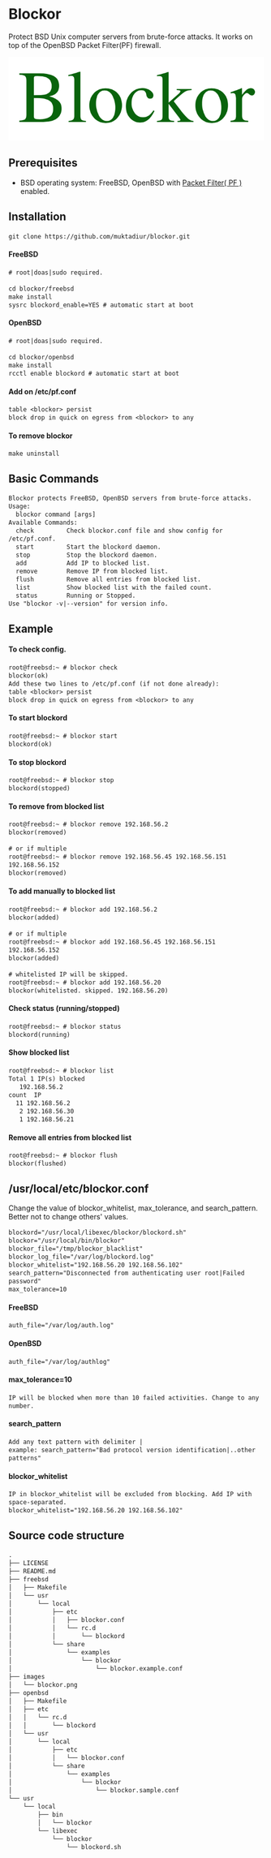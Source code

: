 # Blockor
Protect BSD Unix computer servers from brute-force attacks. It works on top of the OpenBSD Packet Filter(PF) firewall.

![Blockor](images/blockor.png)

## Prerequisites
- BSD operating system: FreeBSD, OpenBSD with [ Packet Filter( PF ) ](https://www.openbsd.org/faq/pf/filter.html) enabled.

## Installation
```
git clone https://github.com/muktadiur/blockor.git
```

#### FreeBSD
```
# root|doas|sudo required.

cd blockor/freebsd
make install
sysrc blockord_enable=YES # automatic start at boot
```
#### OpenBSD
```
# root|doas|sudo required.

cd blockor/openbsd
make install
rcctl enable blockord # automatic start at boot
```

#### Add on /etc/pf.conf
```
table <blockor> persist
block drop in quick on egress from <blockor> to any
```

#### To remove blockor
```
make uninstall
```

## Basic Commands
```
Blockor protects FreeBSD, OpenBSD servers from brute-force attacks.
Usage:
  blockor command [args]
Available Commands:
  check         Check blockor.conf file and show config for /etc/pf.conf.
  start         Start the blockord daemon.
  stop          Stop the blockord daemon.
  add           Add IP to blocked list.
  remove        Remove IP from blocked list.
  flush         Remove all entries from blocked list.
  list          Show blocked list with the failed count.
  status        Running or Stopped.
Use "blockor -v|--version" for version info.
```


## Example

#### To check config.
```
root@freebsd:~ # blockor check
blockor(ok)
Add these two lines to /etc/pf.conf (if not done already):
table <blockor> persist
block drop in quick on egress from <blockor> to any
```

#### To start blockord
```
root@freebsd:~ # blockor start
blockord(ok)
```

#### To stop blockord
```
root@freebsd:~ # blockor stop
blockord(stopped)
```

#### To remove from blocked list
```
root@freebsd:~ # blockor remove 192.168.56.2
blockor(removed)

# or if multiple
root@freebsd:~ # blockor remove 192.168.56.45 192.168.56.151 192.168.56.152
blockor(removed)
```

#### To add manually to blocked list
```
root@freebsd:~ # blockor add 192.168.56.2
blockor(added)

# or if multiple
root@freebsd:~ # blockor add 192.168.56.45 192.168.56.151 192.168.56.152
blockor(added)

# whitelisted IP will be skipped.
root@freebsd:~ # blockor add 192.168.56.20
blockor(whitelisted. skipped. 192.168.56.20)
```

#### Check status (running/stopped)
```
root@freebsd:~ # blockor status
blockord(running)
```

#### Show blocked list
```
root@freebsd:~ # blockor list
Total 1 IP(s) blocked
   192.168.56.2
count  IP
  11 192.168.56.2
   2 192.168.56.30
   1 192.168.56.21
```

#### Remove all entries from blocked list
```
root@freebsd:~ # blockor flush
blockor(flushed)
```

## /usr/local/etc/blockor.conf
Change the value of blockor_whitelist, max_tolerance, and search_pattern.
Better not to change others' values.
```
blockord="/usr/local/libexec/blockor/blockord.sh"
blockor="/usr/local/bin/blockor"
blockor_file="/tmp/blockor_blacklist"
blockor_log_file="/var/log/blockord.log"
blockor_whitelist="192.168.56.20 192.168.56.102"
search_pattern="Disconnected from authenticating user root|Failed password"
max_tolerance=10
```

#### FreeBSD
```
auth_file="/var/log/auth.log"
```
#### OpenBSD
```
auth_file="/var/log/authlog"
```

#### max_tolerance=10
```
IP will be blocked when more than 10 failed activities. Change to any number.
```
#### search_pattern
```
Add any text pattern with delimiter |
example: search_pattern="Bad protocol version identification|..other patterns"
```
#### blockor_whitelist
```
IP in blockor_whitelist will be excluded from blocking. Add IP with space-separated.
blockor_whitelist="192.168.56.20 192.168.56.102"

```


## Source code structure
```
.
├── LICENSE
├── README.md
├── freebsd
│   ├── Makefile
│   └── usr
│       └── local
│           ├── etc
│           │   ├── blockor.conf
│           │   └── rc.d
│           │       └── blockord
│           └── share
│               └── examples
│                   └── blockor
│                       └── blockor.example.conf
├── images
│   └── blockor.png
├── openbsd
│   ├── Makefile
│   ├── etc
│   │   └── rc.d
│   │       └── blockord
│   └── usr
│       └── local
│           ├── etc
│           │   └── blockor.conf
│           └── share
│               └── examples
│                   └── blockor
│                       └── blockor.sample.conf
└── usr
    └── local
        ├── bin
        │   └── blockor
        └── libexec
            └── blockor
                └── blockord.sh
```